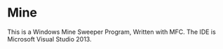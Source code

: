 # Mine
This is a Windows Mine Sweeper Program, Written with MFC. The IDE is Microsoft Visual Studio 2013.
